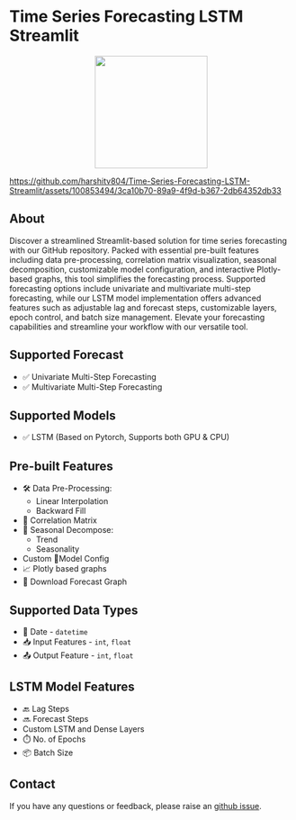 # Time Series Forecasting LSTM Streamlit
<p align="center">
<img src="https://github.com/user-attachments/assets/e722059e-02e6-441e-8bbc-69c79bbddcd3" width="200"/>
</p>

https://github.com/harshitv804/Time-Series-Forecasting-LSTM-Streamlit/assets/100853494/3ca10b70-89a9-4f9d-b367-2db64352db33

## About
Discover a streamlined Streamlit-based solution for time series forecasting with our GitHub repository. Packed with essential pre-built features including data pre-processing, correlation matrix visualization, seasonal decomposition, customizable model configuration, and interactive Plotly-based graphs, this tool simplifies the forecasting process. Supported forecasting options include univariate and multivariate multi-step forecasting, while our LSTM model implementation offers advanced features such as adjustable lag and forecast steps, customizable layers, epoch control, and batch size management. Elevate your forecasting capabilities and streamline your workflow with our versatile tool.

## Supported Forecast
- ✅ Univariate Multi-Step Forecasting
- ✅ Multivariate Multi-Step Forecasting
  
## Supported Models
- ✅ LSTM (Based on Pytorch, Supports both GPU & CPU)

## Pre-built Features
- 🛠️ Data Pre-Processing:
  - Linear Interpolation
  - Backward Fill
- 🔢 Correlation Matrix
- 🔄 Seasonal Decompose:
  - Trend
  - Seasonality
- Custom 🧠Model Config
- 📈 Plotly based graphs
- 💾 Download Forecast Graph
    
## Supported Data Types
- 📆 Date - `datetime`
- 📥 Input Features - `int`, `float`
- 📤 Output Feature - `int`, `float`

## LSTM Model Features
- 🔙 Lag Steps
- 🔜 Forecast Steps
- Custom LSTM and Dense Layers
- ⏱️ No. of Epochs
- 📦 Batch Size

## Contact
If you have any questions or feedback, please raise an [github issue](https://github.com/harshitv804/LawGPT/issues).
